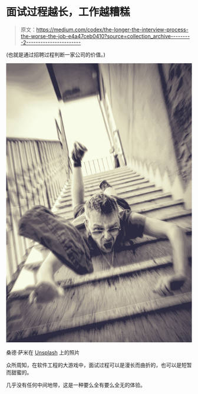 # 面试过程越长，工作越糟糕

> 原文：<https://medium.com/codex/the-longer-the-interview-process-the-worse-the-job-e4a47ceb0410?source=collection_archive---------2----------------------->

(也就是通过招聘过程判断一家公司的价值。)

![](img/0faab074bdd53b997f1fae04e397b1fc.png)

桑德·萨米在 [Unsplash](https://unsplash.com/s/photos/falling?utm_source=unsplash&utm_medium=referral&utm_content=creditCopyText) 上的照片

众所周知，在软件工程的大游戏中，面试过程可以是漫长而曲折的，也可以是短暂而甜蜜的。

几乎没有任何中间地带，这是一种要么全有要么全无的体验。